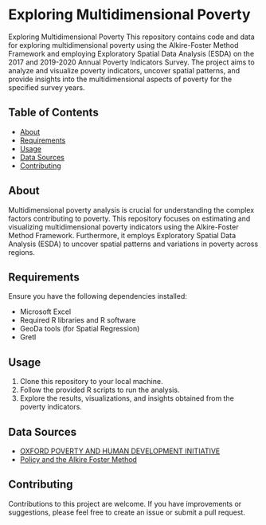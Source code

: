 # Exploring Multidimensional Poverty

Exploring Multidimensional Poverty
This repository contains code and data for exploring multidimensional poverty using the Alkire-Foster Method Framework and employing Exploratory Spatial Data Analysis (ESDA) on the 2017 and 2019-2020 Annual Poverty Indicators Survey. The project aims to analyze and visualize poverty indicators, uncover spatial patterns, and provide insights into the multidimensional aspects of poverty for the specified survey years.

## Table of Contents

- [About](#about)
- [Requirements](#requirements)
- [Usage](#usage)
- [Data Sources](#data-sources)
- [Contributing](#contributing)

## About

Multidimensional poverty analysis is crucial for understanding the complex factors contributing to poverty. This repository focuses on estimating and visualizing multidimensional poverty indicators using the Alkire-Foster Method Framework. Furthermore, it employs Exploratory Spatial Data Analysis (ESDA) to uncover spatial patterns and variations in poverty across regions.

## Requirements

Ensure you have the following dependencies installed:

- Microsoft Excel
- Required R libraries and R software
- GeoDa tools (for Spatial Regression)
- Gretl

## Usage

1. Clone this repository to your local machine.
2. Follow the provided R scripts to run the analysis.
3. Explore the results, visualizations, and insights obtained from the poverty indicators.

## Data Sources

- [OXFORD POVERTY AND HUMAN DEVELOPMENT INITIATIVE](https://ophi.org.uk/multidimensional-poverty-index/)
- [Policy and the Alkire Foster Method](https://ophi.org.uk/policy/alkire-foster-methodology/#:~:text=The%20Alkire%2DFoster%20(AF),measures%20adapted%20to%20specific%20contexts.)



## Contributing

Contributions to this project are welcome. If you have improvements or suggestions, please feel free to create an issue or submit a pull request.

